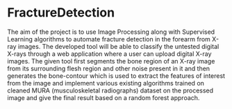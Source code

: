 # FractureDetection

The aim of the project is to use Image Processing along with Supervised Learning algorithms to automate fracture detection in the forearm from X-ray images. The developed tool will be able to classify the untested digital X-rays through a web application where a user can upload digital X-ray images.
The given tool first segments the bone region of an X-ray image from its surrounding flesh region and other noise present in it and then generates the bone-contour which is used to extract the features of interest from the image and implement various existing algorithms trained on cleaned MURA (musculoskeletal radiographs) dataset on the processed image and give the final result based on a random forest approach.
